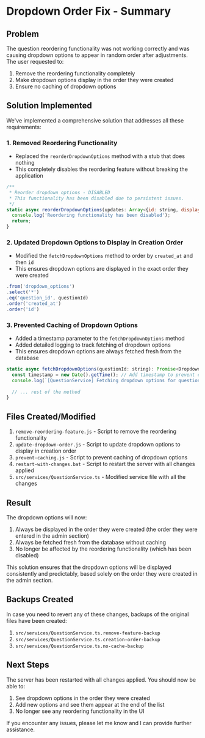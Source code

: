 # Dropdown Order Fix - Summary

## Problem

The question reordering functionality was not working correctly and was causing dropdown options to appear in random order after adjustments. The user requested to:

1. Remove the reordering functionality completely
2. Make dropdown options display in the order they were created
3. Ensure no caching of dropdown options

## Solution Implemented

We've implemented a comprehensive solution that addresses all these requirements:

### 1. Removed Reordering Functionality

- Replaced the `reorderDropdownOptions` method with a stub that does nothing
- This completely disables the reordering feature without breaking the application

```javascript
/**
 * Reorder dropdown options - DISABLED
 * This functionality has been disabled due to persistent issues.
 */
static async reorderDropdownOptions(updates: Array<{id: string, display_order: number}>): Promise<void> {
  console.log('Reordering functionality has been disabled');
  return;
}
```

### 2. Updated Dropdown Options to Display in Creation Order

- Modified the `fetchDropdownOptions` method to order by `created_at` and then `id`
- This ensures dropdown options are displayed in the exact order they were created

```javascript
.from('dropdown_options')
.select('*')
.eq('question_id', questionId)
.order('created_at')
.order('id')
```

### 3. Prevented Caching of Dropdown Options

- Added a timestamp parameter to the `fetchDropdownOptions` method
- Added detailed logging to track fetching of dropdown options
- This ensures dropdown options are always fetched fresh from the database

```javascript
static async fetchDropdownOptions(questionId: string): Promise<DropdownOption[]> {
  const timestamp = new Date().getTime(); // Add timestamp to prevent caching
  console.log(`[QuestionService] Fetching dropdown options for question ${questionId} at ${timestamp}`);
  
  // ... rest of the method
}
```

## Files Created/Modified

1. `remove-reordering-feature.js` - Script to remove the reordering functionality
2. `update-dropdown-order.js` - Script to update dropdown options to display in creation order
3. `prevent-caching.js` - Script to prevent caching of dropdown options
4. `restart-with-changes.bat` - Script to restart the server with all changes applied
5. `src/services/QuestionService.ts` - Modified service file with all the changes

## Result

The dropdown options will now:

1. Always be displayed in the order they were created (the order they were entered in the admin section)
2. Always be fetched fresh from the database without caching
3. No longer be affected by the reordering functionality (which has been disabled)

This solution ensures that the dropdown options will be displayed consistently and predictably, based solely on the order they were created in the admin section.

## Backups Created

In case you need to revert any of these changes, backups of the original files have been created:

1. `src/services/QuestionService.ts.remove-feature-backup`
2. `src/services/QuestionService.ts.creation-order-backup`
3. `src/services/QuestionService.ts.no-cache-backup`

## Next Steps

The server has been restarted with all changes applied. You should now be able to:

1. See dropdown options in the order they were created
2. Add new options and see them appear at the end of the list
3. No longer see any reordering functionality in the UI

If you encounter any issues, please let me know and I can provide further assistance.